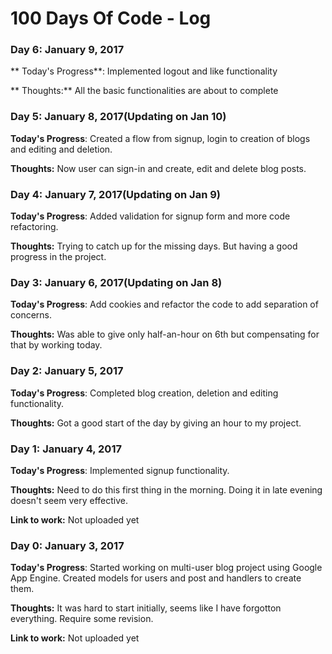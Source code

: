 # 100 Days Of Code - Log

### Day 6: January 9, 2017
** Today's Progress**: Implemented logout and like functionality

** Thoughts:** All the basic functionalities are about to complete


### Day 5: January 8, 2017(Updating on Jan 10)

**Today's Progress**: Created a flow from signup, login to creation of blogs and editing and deletion.

**Thoughts:** Now user can sign-in and create, edit and delete blog posts.


### Day 4: January 7, 2017(Updating on Jan 9)

**Today's Progress**: Added validation for signup form and more code refactoring.

**Thoughts:** Trying to catch up for the missing days. But having a good progress in the project.


### Day 3: January 6, 2017(Updating on Jan 8)

**Today's Progress**: Add cookies and refactor the code to add separation of concerns. 

**Thoughts:** Was able to give only half-an-hour on 6th but compensating for that by working today.


### Day 2: January 5, 2017

**Today's Progress**: Completed blog creation, deletion and editing functionality.

**Thoughts:** Got a good start of the day by giving an hour to my project.


### Day 1: January 4, 2017

**Today's Progress**: Implemented signup functionality.

**Thoughts:** Need to do this first thing in the morning. Doing it in late evening doesn't seem very effective. 

**Link to work:** Not uploaded yet

### Day 0: January 3, 2017

**Today's Progress**: Started working on multi-user blog project using Google App Engine. Created models for users and post and handlers to create them.

**Thoughts:** It was hard to start initially, seems like I have forgotton everything. Require some revision.

**Link to work:** Not uploaded yet
